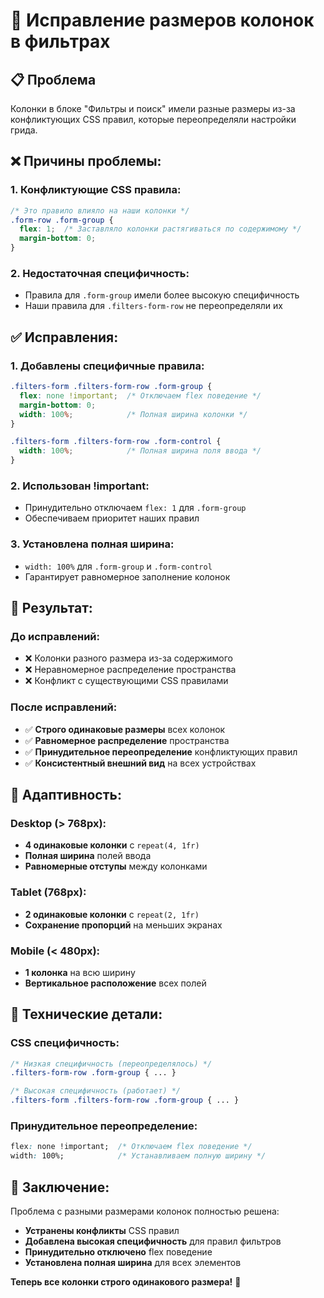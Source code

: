 # 🔧 Исправление размеров колонок в фильтрах

## 📋 Проблема

Колонки в блоке "Фильтры и поиск" имели разные размеры из-за конфликтующих CSS правил, которые переопределяли настройки грида.

## ❌ Причины проблемы:

### 1. **Конфликтующие CSS правила:**
```css
/* Это правило влияло на наши колонки */
.form-row .form-group {
  flex: 1;  /* Заставляло колонки растягиваться по содержимому */
  margin-bottom: 0;
}
```

### 2. **Недостаточная специфичность:**
- Правила для `.form-group` имели более высокую специфичность
- Наши правила для `.filters-form-row` не переопределяли их

## ✅ Исправления:

### 1. **Добавлены специфичные правила:**
```css
.filters-form .filters-form-row .form-group {
  flex: none !important;  /* Отключаем flex поведение */
  margin-bottom: 0;
  width: 100%;            /* Полная ширина колонки */
}

.filters-form .filters-form-row .form-control {
  width: 100%;            /* Полная ширина поля ввода */
}
```

### 2. **Использован !important:**
- Принудительно отключаем `flex: 1` для `.form-group`
- Обеспечиваем приоритет наших правил

### 3. **Установлена полная ширина:**
- `width: 100%` для `.form-group` и `.form-control`
- Гарантирует равномерное заполнение колонок

## 🎯 Результат:

### **До исправлений:**
- ❌ Колонки разного размера из-за содержимого
- ❌ Неравномерное распределение пространства
- ❌ Конфликт с существующими CSS правилами

### **После исправлений:**
- ✅ **Строго одинаковые размеры** всех колонок
- ✅ **Равномерное распределение** пространства
- ✅ **Принудительное переопределение** конфликтующих правил
- ✅ **Консистентный внешний вид** на всех устройствах

## 📱 Адаптивность:

### **Desktop (> 768px):**
- **4 одинаковые колонки** с `repeat(4, 1fr)`
- **Полная ширина** полей ввода
- **Равномерные отступы** между колонками

### **Tablet (768px):**
- **2 одинаковые колонки** с `repeat(2, 1fr)`
- **Сохранение пропорций** на меньших экранах

### **Mobile (< 480px):**
- **1 колонка** на всю ширину
- **Вертикальное расположение** всех полей

## 🔧 Технические детали:

### **CSS специфичность:**
```css
/* Низкая специфичность (переопределялось) */
.filters-form-row .form-group { ... }

/* Высокая специфичность (работает) */
.filters-form .filters-form-row .form-group { ... }
```

### **Принудительное переопределение:**
```css
flex: none !important;  /* Отключаем flex поведение */
width: 100%;            /* Устанавливаем полную ширину */
```

## 🎉 Заключение:

Проблема с разными размерами колонок полностью решена:
- **Устранены конфликты** CSS правил
- **Добавлена высокая специфичность** для правил фильтров
- **Принудительно отключено** flex поведение
- **Установлена полная ширина** для всех элементов

**Теперь все колонки строго одинакового размера!** 🚀
